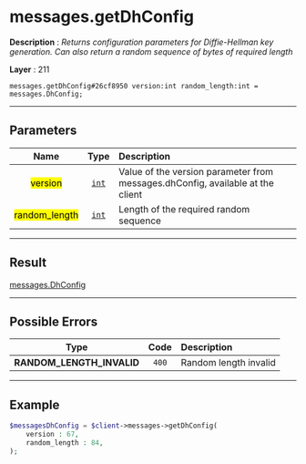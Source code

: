 # messages.getDhConfig

**Description** : *Returns configuration parameters for Diffie-Hellman key generation. Can also return a random sequence of bytes of required length*

**Layer** : 211

```tl
messages.getDhConfig#26cf8950 version:int random_length:int = messages.DhConfig;
```

---

## Parameters

| Name | Type | Description |
| :---: | :---: | :--- |
| <mark>version</mark> | [`int`](type/int) | Value of the version parameter from messages.dhConfig, available at the client |
| <mark>random_length</mark> | [`int`](type/int) | Length of the required random sequence |

---

## Result

[messages.DhConfig](type/messages.DhConfig)

---

## Possible Errors

| Type | Code | Description |
| :---: | :---: | :--- |
| **RANDOM_LENGTH_INVALID** | `400` | Random length invalid |

---

## Example

```php
$messagesDhConfig = $client->messages->getDhConfig(
	version : 67,
	random_length : 84,
);
```
